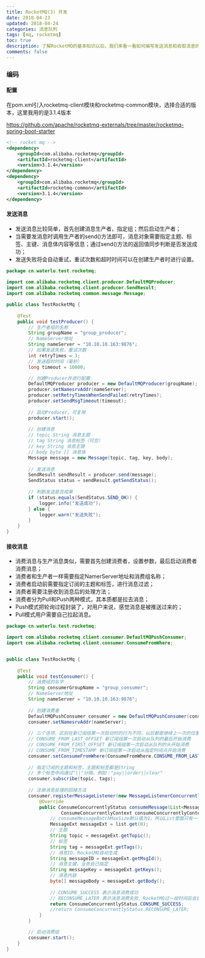 ```yaml
---
title: RocketMQ(3) 开发
date: 2018-04-23
updated: 2018-04-24
categories: 消息队列
tags: [mq, rocketmq]
toc: true
description: 了解RocketMQ的基本知识以后，我们来看一看如何编写发送消息和收取消息的代码。先展示如何直接调用rocketmq-client模块实现，再展示如何使用spring boot starter来实现。
comments: false
---
```


### 编码

#### 配置

在pom.xml引入rocketmq-client模块和rocketmq-common模块，选择合适的版本，这里我用的是3.1.4版本

https://github.com/apache/rocketmq-externals/tree/master/rocketmq-spring-boot-starter

```xml
<!-- rocket mq -->
<dependency>
	<groupId>com.alibaba.rocketmq</groupId>
	<artifactId>rocketmq-client</artifactId>
	<version>3.1.4</version>
</dependency>
<dependency>
	<groupId>com.alibaba.rocketmq</groupId>
	<artifactId>rocketmq-common</artifactId>
	<version>3.1.4</version>
</dependency>
```

#### 发送消息

- 发送消息比较简单，首先创建消息生产者，指定组；然后启动生产者；
- 当需要发消息时调用生产者的send()方法即可，消息对象需要指定主题、标签、主键、消息体内容等信息；通过send()方法的返回值同步判断是否发送成功；
- 发送失败将会自动重试，重试次数和超时时间可以在创建生产者时进行设置。

```java
package cn.waterlu.test.rocketmq;
  
import com.alibaba.rocketmq.client.producer.DefaultMQProducer;
import com.alibaba.rocketmq.client.producer.SendResult;
import com.alibaba.rocketmq.common.message.Message;

public class TestRocketMq {
    
	@Test
  	public void testProducer() {
      	// 生产者组的名称
      	String groupName = "group_producer";
      	// NameServer地址
      	String nameServer = "10.10.10.163:9876";
      	// 如果发送失败，重试次数
      	int retryTimes = 3;
      	// 发送超时时间（毫秒）
      	long timeout = 10000; 

      	// 创建Producer并进行配置
      	DefaultMQProducer producer = new DefaultMQProducer(groupName);
      	producer.setNamesrvAddr(nameServer);
      	producer.setRetryTimesWhenSendFailed(retryTimes);
      	producer.setSendMsgTimeout(timeout);
      
      	// 启动Producer，可复用
      	producer.start();
      
      	// 创建消息
      	// topic String 消息主题
      	// tag String 消息标签（可空）
      	// key String 消息主键
      	// body byte [] 消息体
      	Message message = new Message(topic, tag, key, body);
      	
      	// 发送消息
      	SendResult sendResult = producer.send(message);
      	SendStatus status = sendResult.getSendStatus();
      	
      	// 判断发送是否成果
        if (status.equals(SendStatus.SEND_OK)) {
        	logger.info("发送成功");
        } else {
        	logger.warn("发送失败");
        }      	
    }
}
```

#### 接收消息

- 消费消息与生产消息类似，需要首先创建消费者，设置参数，最后启动消费者消费消息；
- 消费者和生产者一样需要指定NamerServer地址和消费组名称；
- 消费者启动前需要指定订阅的主题和标签，进行消息过滤；
- 消费者需要注册收到消息后的处理方法；
- 消费者分为Pull和Push两种模式，其本质都是拉去消息；
- Push模式把轮询过程封装了，对用户来说，感觉消息是被推送过来的；
- Pull模式用户需要自己拉起消息。

```java
package cn.waterlu.test.rocketmq;

import com.alibaba.rocketmq.client.consumer.DefaultMQPushConsumer;
import com.alibaba.rocketmq.client.consumer.ConsumeFromWhere;


public class TestRocketMq {
    
	@Test
  	public void testConsumer() {
		// 消费组的名字
		String consumerGroupName = "group_consumer";
		// NameServer地址
		String nameServer = "10.10.10.163:9876";      
      
		// 创建消费者
		DefaultMQPushConsumer consumer = new DefaultMQPushConsumer(consumerGroupName);
		consumer.setNamesrvAddr(nameServer);
      	
		// 三个选项，区别在新订阅组第一次启动时的行为不同，以后都是继续上一次的位置进行消费
		// CONSUME_FROM_LAST_OFFSET 新订阅组第一次启动从队列的最后开始消费
		// CONSUME_FROM_FIRST_OFFSET 新订阅组第一次启动从队列的头开始消费
		// CONSUME_FROM_TIMESTAMP 新订阅组第一次启动从指定时间点开始消费
		consumer.setConsumeFromWhere(ConsumeFromWhere.CONSUME_FROM_LAST_OFFSET);
      	
		// 指定订阅的主题和标签，主题和标签都是String
		// 多个标签中间通过"||"分隔，例如："pay||order||clear"
		consumer.subscribe(topic, tags);
      	
		// 注册消息处理的回掉方法
		consumer.registerMessageListener(new MessageListenerConcurrently() {
			@Override
			public ConsumeConcurrentlyStatus consumeMessage(List<MessageExt> list, 
					ConsumeConcurrentlyContext consumeConcurrentlyContext) {
				// consumeMessageBatchMaxSize默认值为1，所以List里面只有一个元素
				MessageExt messageExt = list.get(0);
				// 主题
				String topic = messageExt.getTopic();
				// 标签
				String tag = messageExt.getTags();
				// 消息ID，RocketMQ自动生成
				String messageID = messageExt.getMsgId();
				// 消息主键，业务自己指定
				String messageKey = messageExt.getKeys();
				// 消息内容
				byte[] messageBody = messageExt.getBody();
				
				// CONSUME_SUCCESS 表示消息消费成功
				// RECONSUME_LATER 表示消息消费失败，RocketMQ过一段时间后会重新投递消息
				return ConsumeConcurrentlyStatus.CONSUME_SUCCESS;
				//return ConsumeConcurrentlyStatus.RECONSUME_LATER;
			}
		}

		// 启动消费组
		consumer.start();
	}
}
```


